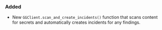 ### Added

- New `GGClient.scan_and_create_incidents()` function that scans content for secrets and automatically creates incidents for any findings.
